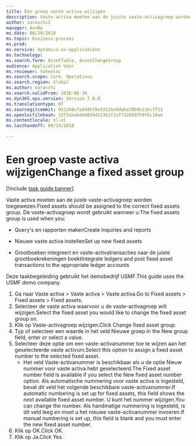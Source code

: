 ```yaml
--- 
title: Een groep vaste activa wijzigen
description: Vaste activa moeten aan de juiste vaste-activagroep worden toegewezen.
author: saraschi2
manager: AnnBe
ms.date: 08/29/2018
ms.topic: business-process
ms.prod: 
ms.service: dynamics-ax-applications
ms.technology: 
ms.search.form: AssetTable, AssetChangeGroup
audience: Application User
ms.reviewer: twheeloc
ms.search.scope: Core, Operations
ms.search.region: Global
ms.author: saraschi
ms.search.validFrom: 2016-06-30
ms.dyn365.ops.version: Version 7.0.0
ms.translationtype: HT
ms.sourcegitcommit: 0312b8cfadd45f8e59225e9daba78b9e216cff51
ms.openlocfilehash: 32f1daa6de6034d123b1f2cf732059759f6c10ae
ms.contentlocale: nl-nl
ms.lasthandoff: 09/14/2018

---
```

# <a name="change-a-fixed-asset-group"></a><span data-ttu-id="8d4e9-103">Een groep vaste activa wijzigen</span><span class="sxs-lookup"><span data-stu-id="8d4e9-103">Change a fixed asset group</span></span>

[!include [task guide banner](../../includes/task-guide-banner.md)]

<span data-ttu-id="8d4e9-104">Vaste activa moeten aan de juiste vaste-activagroep worden toegewezen.</span><span class="sxs-lookup"><span data-stu-id="8d4e9-104">Fixed assets should be assigned to the correct fixed assets group.</span></span> <span data-ttu-id="8d4e9-105">De vaste-activagroep wordt gebruikt wanneer u:</span><span class="sxs-lookup"><span data-stu-id="8d4e9-105">The fixed assets group is used when you:</span></span>

 - <span data-ttu-id="8d4e9-106">Query's en rapporten maken</span><span class="sxs-lookup"><span data-stu-id="8d4e9-106">Create inquiries and reports</span></span>

 - <span data-ttu-id="8d4e9-107">Nieuwe vaste activa instellen</span><span class="sxs-lookup"><span data-stu-id="8d4e9-107">Set up new fixed assets</span></span>

 - <span data-ttu-id="8d4e9-108">Grootboeken integreert en vaste-activatransacties naar de juiste grootboekrekeningen boekt</span><span class="sxs-lookup"><span data-stu-id="8d4e9-108">Integrate ledgers and post fixed asset transactions to the appropriate ledger accounts</span></span>

<span data-ttu-id="8d4e9-109">Deze taakbegeleiding gebruikt het demobedrijf USMF.</span><span class="sxs-lookup"><span data-stu-id="8d4e9-109">This guide uses the USMF demo company.</span></span>

1. <span data-ttu-id="8d4e9-110">Ga naar Vaste activa > Vaste activa > Vaste activa.</span><span class="sxs-lookup"><span data-stu-id="8d4e9-110">Go to Fixed assets > Fixed assets > Fixed assets.</span></span>
2. <span data-ttu-id="8d4e9-111">Selecteer de vaste activa waarvoor u de vaste-activagroep wilt wijzigen.</span><span class="sxs-lookup"><span data-stu-id="8d4e9-111">Select the fixed asset you would like to change the fixed asset group on.</span></span>
3. <span data-ttu-id="8d4e9-112">Klik op Vaste-activagroep wijzigen.</span><span class="sxs-lookup"><span data-stu-id="8d4e9-112">Click Change fixed asset group.</span></span>
4. <span data-ttu-id="8d4e9-113">Typ of selecteer een waarde in het veld Nieuwe groep.</span><span class="sxs-lookup"><span data-stu-id="8d4e9-113">In the New group field, enter or select a value.</span></span>
5. <span data-ttu-id="8d4e9-114">Selecteer deze optie om een vaste-activanummer toe te wijzen aan het geselecteerde vaste activum.</span><span class="sxs-lookup"><span data-stu-id="8d4e9-114">Select this option to assign a fixed asset number to the selected fixed asset.</span></span>
    * <span data-ttu-id="8d4e9-115">Het veld Vaste-activanummer is beschikbaar als u de optie Nieuw nummer voor vaste activa hebt geselecteerd.</span><span class="sxs-lookup"><span data-stu-id="8d4e9-115">The Fixed asset number field is available if you select the New fixed asset number option.</span></span>   <span data-ttu-id="8d4e9-116">Als automatische nummering voor vaste activa is ingesteld, bevat dit veld het volgende beschikbare vaste-activanummer.</span><span class="sxs-lookup"><span data-stu-id="8d4e9-116">If automatic numbering is set up for fixed assets, this field shows the next available fixed asset number.</span></span> <span data-ttu-id="8d4e9-117">U kunt het nummer wijzigen.</span><span class="sxs-lookup"><span data-stu-id="8d4e9-117">You can change the number.</span></span>   <span data-ttu-id="8d4e9-118">Als handmatige nummering is ingesteld, is dit veld leeg en moet u het nieuwe vaste-activanummer invoeren.</span><span class="sxs-lookup"><span data-stu-id="8d4e9-118">If manual numbering is set up, this field is blank and you must enter the new fixed asset number.</span></span>     
6. <span data-ttu-id="8d4e9-119">Klik op OK.</span><span class="sxs-lookup"><span data-stu-id="8d4e9-119">Click OK.</span></span>
7. <span data-ttu-id="8d4e9-120">Klik op Ja.</span><span class="sxs-lookup"><span data-stu-id="8d4e9-120">Click Yes.</span></span>


